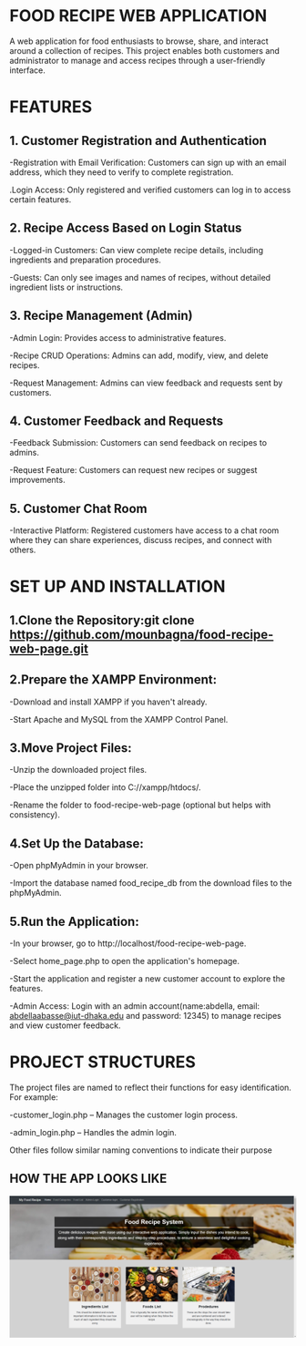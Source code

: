 # FOOD RECIPE WEB APPLICATION
A web application for food enthusiasts to browse, share, and interact around a collection of recipes. This project enables both customers and administrator to manage and access recipes through a user-friendly interface.

# FEATURES

## 1. Customer Registration and Authentication
-Registration with Email Verification: Customers can sign up with an email address, which they need to verify to complete registration.

.Login Access: Only registered and verified customers can log in to access certain features.

## 2. Recipe Access Based on Login Status
-Logged-in Customers: Can view complete recipe details, including ingredients and preparation procedures.

-Guests: Can only see images and names of recipes, without detailed ingredient lists or instructions.

## 3. Recipe Management (Admin)
-Admin Login: Provides access to administrative features.

-Recipe CRUD Operations: Admins can add, modify, view, and delete recipes.

-Request Management: Admins can view feedback and requests sent by customers.

## 4. Customer Feedback and Requests
-Feedback Submission: Customers can send feedback on recipes to admins.

-Request Feature: Customers can request new recipes or suggest improvements.

## 5. Customer Chat Room
-Interactive Platform: Registered customers have access to a chat room where they can share experiences, discuss recipes, and connect with others.

# SET UP AND INSTALLATION

## 1.Clone the Repository:git clone https://github.com/mounbagna/food-recipe-web-page.git

## 2.Prepare the XAMPP Environment:
-Download and install XAMPP if you haven't already.

-Start Apache and MySQL from the XAMPP Control Panel.
## 3.Move Project Files:
-Unzip the downloaded project files.

-Place the unzipped folder into C://xampp/htdocs/.

-Rename the folder to food-recipe-web-page (optional but helps with consistency).

## 4.Set Up the Database:
-Open phpMyAdmin in your browser.

-Import the database named food_recipe_db from the download files to the phpMyAdmin.

## 5.Run the Application:
-In your browser, go to http://localhost/food-recipe-web-page.

-Select home_page.php to open the application's homepage.

-Start the application and register a new customer account to explore the features.

-Admin Access: Login with an admin account(name:abdella, email: abdellaabasse@iut-dhaka.edu and password: 12345) to manage recipes and view customer feedback.

# PROJECT STRUCTURES
The project files are named to reflect their functions for easy identification. For example:

-customer_login.php – Manages the customer login process.

-admin_login.php – Handles the admin login.

Other files follow similar naming conventions to indicate their purpose

## HOW THE APP LOOKS LIKE

![alt text](https://github.com/mounbagna/Food-Recipe-Web-Page/blob/main/food-recipe-home-page.png)


